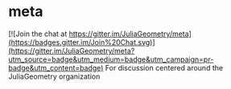 # meta

[![Join the chat at https://gitter.im/JuliaGeometry/meta](https://badges.gitter.im/Join%20Chat.svg)](https://gitter.im/JuliaGeometry/meta?utm_source=badge&utm_medium=badge&utm_campaign=pr-badge&utm_content=badge)
For discussion centered around the JuliaGeometry organization

